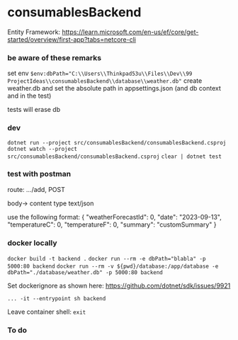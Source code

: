 # consumablesBackend

Entity Framework:
https://learn.microsoft.com/en-us/ef/core/get-started/overview/first-app?tabs=netcore-cli

### be aware of these remarks
set env
`$env:dbPath="C:\\Users\\Thinkpad53u\\Files\\Dev\\99 ProjectIdeas\\consumablesBackend\\database\\weather.db"`
create weather.db and set the absolute path in appsettings.json (and db context and in the test)


tests will erase db

### dev
`dotnet run --project src/consumablesBackend/consumablesBackend.csproj`
`dotnet watch --project src/consumablesBackend/consumablesBackend.csproj`
`clear | dotnet test`

### test with postman

route:
.../add, POST

body-> content type text/json

use the following format:
{
    "weatherForecastId": 0,
    "date": "2023-09-13",
    "temperatureC": 0,
    "temperatureF": 0,
    "summary": "customSummary"
}


### docker locally
`docker build -t backend .`
`docker run --rm -e dbPath="blabla" -p 5000:80 backend`
`docker run --rm -v ${pwd}/database:/app/database -e dbPath="./database/weather.db" -p 5000:80 backend`

Set dockerignore as shown here: https://github.com/dotnet/sdk/issues/9921


`... -it --entrypoint sh backend`

Leave container shell: `exit`

### To do

